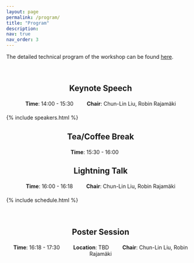 ```yaml
---
layout: page
permalink: /program/
title: "Program"
description: 
nav: true
nav_order: 3
---
```

The detailed technical program of the workshop can be found [here](https://signal-process.github.io/assets/pdf/HiPeCASP%5FDetailed%5FProgram%5Fver%5F02.pdf).
<div style="height:20px"></div>
<h2 style="text-align: center; font-weight: bold;">Keynote Speech</h2>

<p style="text-align: center; margin: 20px 0;">
<strong>Time</strong>: 14:00 - 15:30 &emsp;&emsp;
<strong>Chair</strong>: Chun-Lin Liu, Robin Rajamäki
</p>

{% include speakers.html %}
<h2 style="text-align: center; font-weight: bold;">Tea/Coffee Break</h2>

<p style="text-align: center; margin: 20px 0;">
  <strong>Time</strong>: 15:30 - 16:00 &emsp;&emsp;
</p>
<h2 style="text-align: center; font-weight: bold;">Lightning Talk</h2>

<p style="text-align: center; margin: 20px 0;">
  <strong>Time</strong>: 16:00 - 16:18 &emsp;&emsp;
  <strong>Chair</strong>: Chun-Lin Liu, Robin Rajamäki
</p>

{% include schedule.html %}
<div style="height:20px"></div>
<h2 style="text-align: center; font-weight: bold;">Poster Session</h2>

<p style="text-align: center; margin: 20px 0;">
  <strong>Time</strong>: 16:18 - 17:30 &emsp;&emsp; 
  <strong>Location</strong>: TBD &emsp;&emsp;
  <strong>Chair</strong>: Chun-Lin Liu, Robin Rajamäki
</p>
<div style="height:50px"></div>
